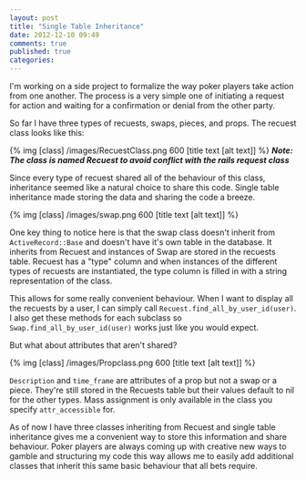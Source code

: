 ```yaml
---
layout: post
title: "Single Table Inheritance"
date: 2012-12-10 09:49
comments: true
published: true
categories: 
---
```


I'm working on a side project to formalize the way poker players take action from one another. The process is a very simple one of initiating a request for action and waiting for a confirmation or denial from the other party. 

So far I have three types of recuests, swaps, pieces, and props. The recuest class looks like this:

{% img [class]  /images/RecuestClass.png 600 [title text [alt text]] %}
***Note: The class is named Recuest to avoid conflict with the rails request class***

Since every type of recuest shared all of the behaviour of this class, inheritance seemed like a natural choice to share this code. Single table inheritance made storing the data and sharing the code a breeze. 


{% img [class]  /images/swap.png 600 [title text [alt text]] %}

One key thing to notice here is that the swap class doesn't inherit from ```ActiveRecord::Base``` and doesn't have it's own table in the database. It inherits from Recuest and instances of Swap are stored in the recuests table. Recuest has a "type" column and when instances of the different types of recuests are instantiated, the type column is filled in with a string representation of the class. 

This allows for some really convenient behaviour. When I want to display all the recuests by a user, I can simply call ```Recuest.find_all_by_user_id(user)```. I also get these methods for each subclass so ```Swap.find_all_by_user_id(user)``` works just like you would expect.

But what about attributes that aren't shared?

{% img [class]  /images/Propclass.png 600 [title text [alt text]] %}

```Description``` and ```time_frame``` are attributes of a prop but not a swap or a piece. They're still stored in the Recuests table but their values default to nil for the other types. Mass assignment is only available in the class you specify ```attr_accessible``` for.

 As of now I have three classes inheriting from Recuest and single table inheritance gives me a convenient way to store this information and share behaviour. Poker players are always coming up with creative new ways to gamble and structuring my code this way allows me to easily add additional classes that inherit this same basic behaviour that all bets require. 